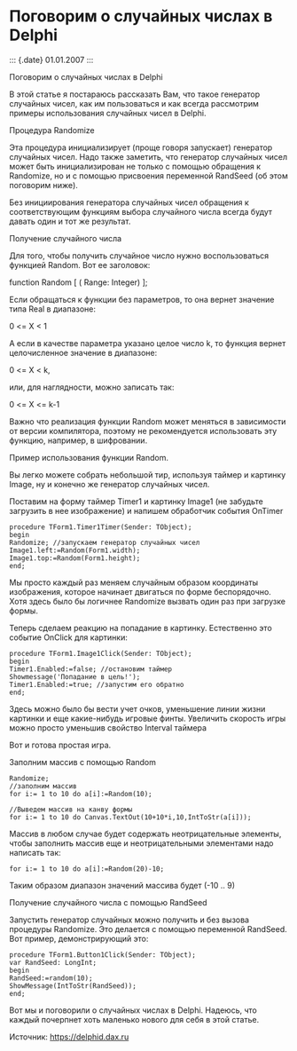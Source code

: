 Поговорим о случайных числах в Delphi
=====================================

::: {.date}
01.01.2007
:::

Поговорим о случайных числах в Delphi

В этой статье я постараюсь рассказать Вам, что такое генератор случайных
чисел, как им пользоваться и как всегда рассмотрим примеры использования
случайных чисел в Delphi.

Процедура Randomize

Эта процедура инициализирует (проще говоря запускает) генератор
случайных чисел. Надо также заметить, что генератор случайных чисел
может быть инициализирован не только с помощью обращения к Randomize, но
и с помощью присвоения переменной RandSeed (об этом поговорим ниже).

Без инициирования генератора случайных чисел обращения к соответствующим
функциям выбора случайного числа всегда будут давать один и тот же
результат.

Получение случайного числа

Для того, чтобы получить случайное число нужно воспользоваться функцией
Random. Вот ее заголовок:

function Random \[ ( Range: Integer) \];

Если обращаться к функции без параметров, то она вернет значение типа
Real в диапазоне:

0 \<= X \< 1

А если в качестве параметра указано целое число k, то функция вернет
целочисленное значение в диапазоне:

0 \<= X \< k,

или, для наглядности, можно записать так:

0 \<= X \<= k-1

Важно что реализация функции Random может меняться в зависимости от
версии компилятора, поэтому не рекомендуется использовать эту функцию,
например, в шифровании.

Пример использования функции Random.

Вы легко можете собрать небольшой тир, используя таймер и картинку
Image, ну и конечно же генератор случайных чисел.

Поставим на форму таймер Timer1 и картинку Image1 (не забудьте загрузить
в нее изображение) и напишем обработчик события OnTimer

    procedure TForm1.Timer1Timer(Sender: TObject);
    begin
    Randomize; //запускаем генератор случайных чисел
    Image1.left:=Random(Form1.width);
    Image1.top:=Random(Form1.height);
    end; 

Мы просто каждый раз меняем случайным образом координаты изображения,
которое начинает двигаться по форме беспорядочно. Хотя здесь было бы
логичнее Randomize вызвать один раз при загрузке формы.

Теперь сделаем реакцию на попадание в картинку. Естественно это событие
OnClick для картинки:

    procedure TForm1.Image1Click(Sender: TObject); 
    begin 
    Timer1.Enabled:=false; //остановим таймер 
    Showmessage('Попадание в цель!'); 
    Timer1.Enabled:=true; //запустим его обратно 
    end; 

Здесь можно было бы вести учет очков, уменьшение линии жизни картинки и
еще какие-нибудь игровые финты. Увеличить скорость игры можно просто
уменьшив свойство Interval таймера

Вот и готова простая игра.

Заполним массив с помощью Random

    Randomize;
    //заполним массив
    for i:= 1 to 10 do a[i]:=Random(10);
     
    //Выведем массив на канву формы
    for i:= 1 to 10 do Canvas.TextOut(10+10*i,10,IntToStr(a[i])); 

Массив в любом случае будет содержать неотрицательные элементы, чтобы
заполнить массив еще и неотрицательными элементами надо написать так:

    for i:= 1 to 10 do a[i]:=Random(20)-10; 

Таким образом диапазон значений массива будет (-10 .. 9)

Получение случайного числа с помощью RandSeed

Запустить генератор случайных можно получить и без вызова процедуры
Randomize. Это делается с помощью переменной RandSeed. Вот пример,
демонстрирующий это:

    procedure TForm1.Button1Click(Sender: TObject);
    var RandSeed: LongInt;
    begin
    RandSeed:=random(10);
    ShowMessage(IntToStr(RandSeed));
    end; 

Вот мы и поговорили о случайных числах в Delphi. Надеюсь, что каждый
почерпнет хоть маленько нового для себя в этой статье.

Источник: <https://delphid.dax.ru>

 
